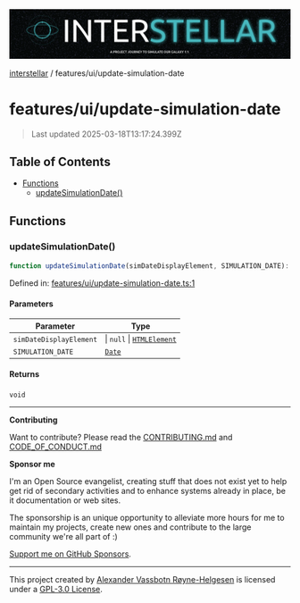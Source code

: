 <div>
  <img alt="SPECCER logo" src="https://raw.githubusercontent.com/phun-ky/interstellar/main/public/interstellar-header.png" style="max-height:120px;" />
</div>

[interstellar](../../README.md) / features/ui/update-simulation-date

# features/ui/update-simulation-date

> Last updated 2025-03-18T13:17:24.399Z

## Table of Contents

- [Functions](#functions)
  - [updateSimulationDate()](#updatesimulationdate)

## Functions

### updateSimulationDate()

```ts
function updateSimulationDate(simDateDisplayElement, SIMULATION_DATE): void;
```

Defined in:
[features/ui/update-simulation-date.ts:1](https://github.com/phun-ky/interstellar/blob/main/src/features/ui/update-simulation-date.ts#L1)

#### Parameters

| Parameter               | Type                                                                                      |
| ----------------------- | ----------------------------------------------------------------------------------------- |
| `simDateDisplayElement` | \| `null` \| [`HTMLElement`](https://developer.mozilla.org/docs/Web/API/HTMLElement)      |
| `SIMULATION_DATE`       | [`Date`](https://developer.mozilla.org/docs/Web/JavaScript/Reference/Global_Objects/Date) |

#### Returns

`void`

---

**Contributing**

Want to contribute? Please read the
[CONTRIBUTING.md](https://github.com/phun-ky/interstellar/blob/main/CONTRIBUTING.md)
and
[CODE_OF_CONDUCT.md](https://github.com/phun-ky/interstellar/blob/main/CODE_OF_CONDUCT.md)

**Sponsor me**

I'm an Open Source evangelist, creating stuff that does not exist yet to help
get rid of secondary activities and to enhance systems already in place, be it
documentation or web sites.

The sponsorship is an unique opportunity to alleviate more hours for me to
maintain my projects, create new ones and contribute to the large community
we're all part of :)

[Support me on GitHub Sponsors](https://github.com/sponsors/phun-ky).

---

This project created by [Alexander Vassbotn Røyne-Helgesen](http://phun-ky.net)
is licensed under a
[GPL-3.0 License](https://choosealicense.com/licenses/gpl-3.0/).
